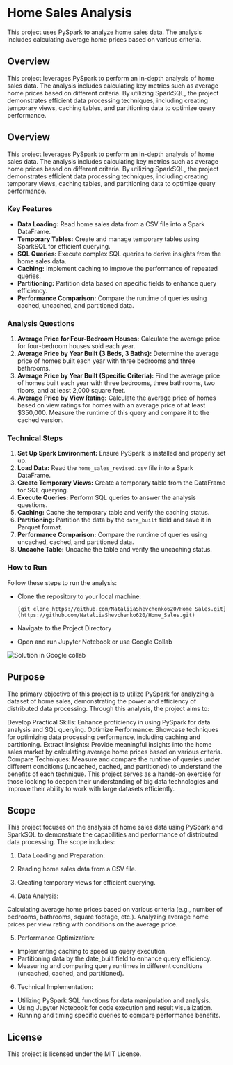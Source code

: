 # Home Sales Analysis

This project uses PySpark to analyze home sales data. The analysis includes calculating average home prices based on various criteria.

## Overview

This project leverages PySpark to perform an in-depth analysis of home sales data. The analysis includes calculating key metrics such as average home prices based on different criteria. By utilizing SparkSQL, the project demonstrates efficient data processing techniques, including creating temporary views, caching tables, and partitioning data to optimize query performance.

## Overview

This project leverages PySpark to perform an in-depth analysis of home sales data. The analysis includes calculating key metrics such as average home prices based on different criteria. By utilizing SparkSQL, the project demonstrates efficient data processing techniques, including creating temporary views, caching tables, and partitioning data to optimize query performance.

### Key Features

- **Data Loading:** Read home sales data from a CSV file into a Spark DataFrame.
- **Temporary Tables:** Create and manage temporary tables using SparkSQL for efficient querying.
- **SQL Queries:** Execute complex SQL queries to derive insights from the home sales data.
- **Caching:** Implement caching to improve the performance of repeated queries.
- **Partitioning:** Partition data based on specific fields to enhance query efficiency.
- **Performance Comparison:** Compare the runtime of queries using cached, uncached, and partitioned data.

### Analysis Questions

1. **Average Price for Four-Bedroom Houses:** Calculate the average price for four-bedroom houses sold each year.
2. **Average Price by Year Built (3 Beds, 3 Baths):** Determine the average price of homes built each year with three bedrooms and three bathrooms.
3. **Average Price by Year Built (Specific Criteria):** Find the average price of homes built each year with three bedrooms, three bathrooms, two floors, and at least 2,000 square feet.
4. **Average Price by View Rating:** Calculate the average price of homes based on view ratings for homes with an average price of at least $350,000. Measure the runtime of this query and compare it to the cached version.

### Technical Steps

1. **Set Up Spark Environment:** Ensure PySpark is installed and properly set up.
2. **Load Data:** Read the `home_sales_revised.csv` file into a Spark DataFrame.
3. **Create Temporary Views:** Create a temporary table from the DataFrame for SQL querying.
4. **Execute Queries:** Perform SQL queries to answer the analysis questions.
5. **Caching:** Cache the temporary table and verify the caching status.
6. **Partitioning:** Partition the data by the `date_built` field and save it in Parquet format.
7. **Performance Comparison:** Compare the runtime of queries using uncached, cached, and partitioned data.
8. **Uncache Table:** Uncache the table and verify the uncaching status.


### How to Run

Follow these steps to run the analysis:

- Clone the repository to your local machine:

   ```
   [git clone https://github.com/NataliiaShevchenko620/Home_Sales.git](https://github.com/NataliiaShevchenko620/Home_Sales.git)

   ```

- Navigate to the Project Directory

- Open and run Jupyter Notebook or use Google Collab

![Solution in Google collab](Image/Google_collab_solution.png.png)

## Purpose

The primary objective of this project is to utilize PySpark for analyzing a dataset of home sales, demonstrating the power and efficiency of distributed data processing. Through this analysis, the project aims to:

Develop Practical Skills: Enhance proficiency in using PySpark for data analysis and SQL querying.
Optimize Performance: Showcase techniques for optimizing data processing performance, including caching and partitioning.
Extract Insights: Provide meaningful insights into the home sales market by calculating average home prices based on various criteria.
Compare Techniques: Measure and compare the runtime of queries under different conditions (uncached, cached, and partitioned) to understand the benefits of each technique.
This project serves as a hands-on exercise for those looking to deepen their understanding of big data technologies and improve their ability to work with large datasets efficiently.

## Scope

This project focuses on the analysis of home sales data using PySpark and SparkSQL to demonstrate the capabilities and performance of distributed data processing. The scope includes:

1. Data Loading and Preparation:

2. Reading home sales data from a CSV file.

3. Creating temporary views for efficient querying.

4. Data Analysis:

Calculating average home prices based on various criteria (e.g., number of bedrooms, bathrooms, square footage, etc.).
Analyzing average home prices per view rating with conditions on the average price.

5. Performance Optimization:

- Implementing caching to speed up query execution.
- Partitioning data by the date_built field to enhance query efficiency.
- Measuring and comparing query runtimes in different conditions (uncached, cached, and partitioned).

6. Technical Implementation:

- Utilizing PySpark SQL functions for data manipulation and analysis.
- Using Jupyter Notebook for code execution and result visualization.
- Running and timing specific queries to compare performance benefits.

## License

This project is licensed under the MIT License.



